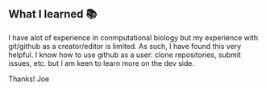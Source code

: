 ## What I learned 📚
I have alot of experience in conmputational biology but my experience with git/github as a creator/editor is limited. As such, I have found this very helpful. I know how to use github as a user: clone repositories, submit issues, etc. but I am keen to learn more on the dev side.

Thanks!
Joe
